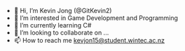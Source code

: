 - 👋 Hi, I’m Kevin Jong (@GitKevin2)
- 👀 I’m interested in Game Development and Programming
- 🌱 I’m currently learning C#
- 💞️ I’m looking to collaborate on ...
- 📫 How to reach me kevjon15@student.wintec.ac.nz

<!---
GitKevin2/GitKevin2 is a ✨ special ✨ repository because its `README.md` (this file) appears on your GitHub profile.
You can click the Preview link to take a look at your changes.
--->
